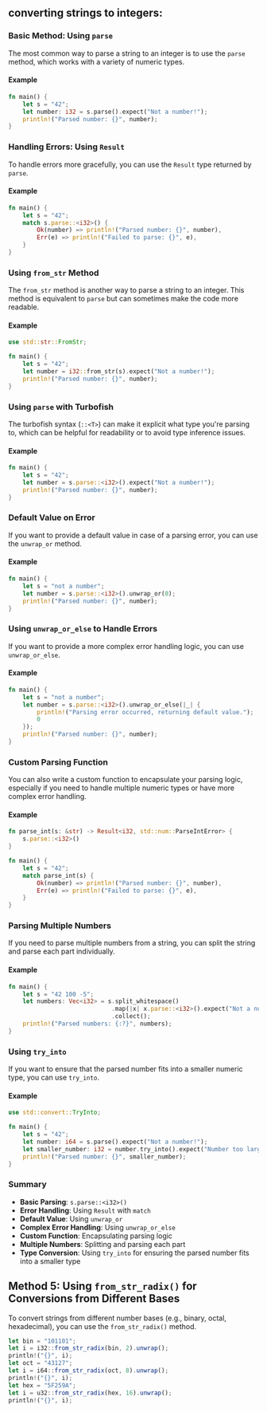 ## converting strings to integers:

### Basic Method: Using `parse`

The most common way to parse a string to an integer is to use the `parse` method, which works with a variety of numeric types.

#### Example
```rust
fn main() {
    let s = "42";
    let number: i32 = s.parse().expect("Not a number!");
    println!("Parsed number: {}", number);
}
```

### Handling Errors: Using `Result`

To handle errors more gracefully, you can use the `Result` type returned by `parse`.

#### Example
```rust
fn main() {
    let s = "42";
    match s.parse::<i32>() {
        Ok(number) => println!("Parsed number: {}", number),
        Err(e) => println!("Failed to parse: {}", e),
    }
}
```

### Using `from_str` Method

The `from_str` method is another way to parse a string to an integer. This method is equivalent to `parse` but can sometimes make the code more readable.

#### Example
```rust
use std::str::FromStr;

fn main() {
    let s = "42";
    let number = i32::from_str(s).expect("Not a number!");
    println!("Parsed number: {}", number);
}
```

### Using `parse` with Turbofish

The turbofish syntax (`::<T>`) can make it explicit what type you're parsing to, which can be helpful for readability or to avoid type inference issues.

#### Example
```rust
fn main() {
    let s = "42";
    let number = s.parse::<i32>().expect("Not a number!");
    println!("Parsed number: {}", number);
}
```

### Default Value on Error

If you want to provide a default value in case of a parsing error, you can use the `unwrap_or` method.

#### Example
```rust
fn main() {
    let s = "not a number";
    let number = s.parse::<i32>().unwrap_or(0);
    println!("Parsed number: {}", number);
}
```

### Using `unwrap_or_else` to Handle Errors

If you want to provide a more complex error handling logic, you can use `unwrap_or_else`.

#### Example
```rust
fn main() {
    let s = "not a number";
    let number = s.parse::<i32>().unwrap_or_else(|_| {
        println!("Parsing error occurred, returning default value.");
        0
    });
    println!("Parsed number: {}", number);
}
```

### Custom Parsing Function

You can also write a custom function to encapsulate your parsing logic, especially if you need to handle multiple numeric types or have more complex error handling.

#### Example
```rust
fn parse_int(s: &str) -> Result<i32, std::num::ParseIntError> {
    s.parse::<i32>()
}

fn main() {
    let s = "42";
    match parse_int(s) {
        Ok(number) => println!("Parsed number: {}", number),
        Err(e) => println!("Failed to parse: {}", e),
    }
}
```

### Parsing Multiple Numbers

If you need to parse multiple numbers from a string, you can split the string and parse each part individually.

#### Example
```rust
fn main() {
    let s = "42 100 -5";
    let numbers: Vec<i32> = s.split_whitespace()
                             .map(|x| x.parse::<i32>().expect("Not a number!"))
                             .collect();
    println!("Parsed numbers: {:?}", numbers);
}
```

### Using `try_into`

If you want to ensure that the parsed number fits into a smaller numeric type, you can use `try_into`.

#### Example
```rust
use std::convert::TryInto;

fn main() {
    let s = "42";
    let number: i64 = s.parse().expect("Not a number!");
    let smaller_number: i32 = number.try_into().expect("Number too large!");
    println!("Parsed number: {}", smaller_number);
}
```

### Summary

- **Basic Parsing**: `s.parse::<i32>()`
- **Error Handling**: Using `Result` with `match`
- **Default Value**: Using `unwrap_or`
- **Complex Error Handling**: Using `unwrap_or_else`
- **Custom Function**: Encapsulating parsing logic
- **Multiple Numbers**: Splitting and parsing each part
- **Type Conversion**: Using `try_into` for ensuring the parsed number fits into a smaller type


## Method 5: Using  `from_str_radix()`  for Conversions from Different Bases

To convert strings from different number bases (e.g., binary, octal, hexadecimal), you can use the `from_str_radix()` method.


```javascript
let bin = "101101";
let i = i32::from_str_radix(bin, 2).unwrap();
println!("{}", i);
let oct = "43127";
let i = i64::from_str_radix(oct, 8).unwrap();
println!("{}", i);
let hex = "5F259A";
let i = u32::from_str_radix(hex, 16).unwrap();
println!("{}", i);
```